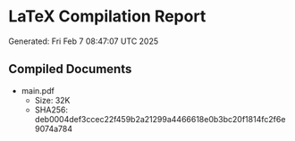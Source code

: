 # LaTeX Compilation Report
Generated: Fri Feb  7 08:47:07 UTC 2025
## Compiled Documents
- main.pdf
  - Size: 32K
  - SHA256: deb0004def3ccec22f459b2a21299a4466618e0b3bc20f1814fc2f6e9074a784
